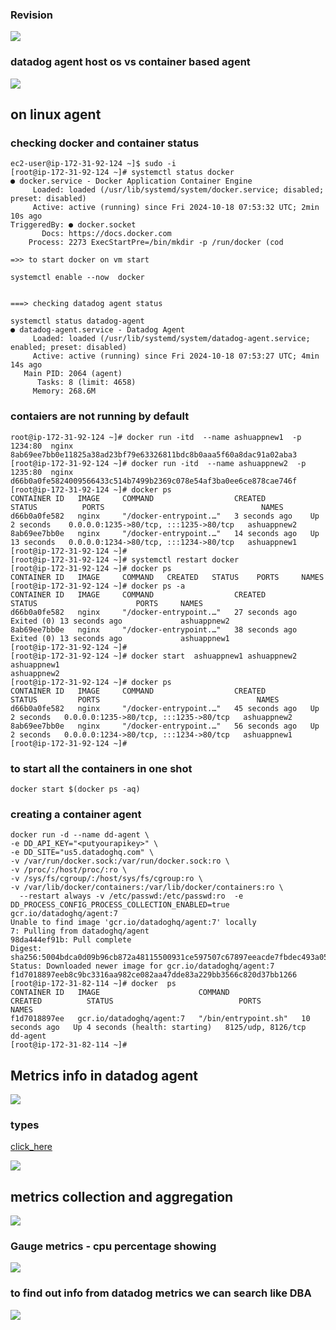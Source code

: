 ### Revision 

<img src="ddv1.png">

### datadog agent host os vs container based agent 

<img src="ddv2.png">

## on linux agent 

### checking docker and container status 

```
ec2-user@ip-172-31-92-124 ~]$ sudo -i
[root@ip-172-31-92-124 ~]# systemctl status docker
● docker.service - Docker Application Container Engine
     Loaded: loaded (/usr/lib/systemd/system/docker.service; disabled; preset: disabled)
     Active: active (running) since Fri 2024-10-18 07:53:32 UTC; 2min 10s ago
TriggeredBy: ● docker.socket
       Docs: https://docs.docker.com
    Process: 2273 ExecStartPre=/bin/mkdir -p /run/docker (cod

=>> to start docker on vm start 

systemctl enable --now  docker


===> checking datadog agent status 

systemctl status datadog-agent
● datadog-agent.service - Datadog Agent
     Loaded: loaded (/usr/lib/systemd/system/datadog-agent.service; enabled; preset: disabled)
     Active: active (running) since Fri 2024-10-18 07:53:27 UTC; 4min 14s ago
   Main PID: 2064 (agent)
      Tasks: 8 (limit: 4658)
     Memory: 268.6M
```

### contaiers are not running by default 

```
root@ip-172-31-92-124 ~]# docker run -itd  --name ashuappnew1  -p 1234:80  nginx 
8ab69ee7bb0e11825a38ad23bf79e63326811bdc8b0aaa5f60a8dac91a02aba3
[root@ip-172-31-92-124 ~]# docker run -itd  --name ashuappnew2  -p 1235:80  nginx 
d66b0a0fe5824009566433c514b7499b2369c078e54af3ba0ee6ce878cae746f
[root@ip-172-31-92-124 ~]# docker ps
CONTAINER ID   IMAGE     COMMAND                  CREATED          STATUS          PORTS                                   NAMES
d66b0a0fe582   nginx     "/docker-entrypoint.…"   3 seconds ago    Up 2 seconds    0.0.0.0:1235->80/tcp, :::1235->80/tcp   ashuappnew2
8ab69ee7bb0e   nginx     "/docker-entrypoint.…"   14 seconds ago   Up 13 seconds   0.0.0.0:1234->80/tcp, :::1234->80/tcp   ashuappnew1
[root@ip-172-31-92-124 ~]# 
[root@ip-172-31-92-124 ~]# systemctl restart docker
[root@ip-172-31-92-124 ~]# docker ps
CONTAINER ID   IMAGE     COMMAND   CREATED   STATUS    PORTS     NAMES
[root@ip-172-31-92-124 ~]# docker ps -a
CONTAINER ID   IMAGE     COMMAND                  CREATED          STATUS                      PORTS     NAMES
d66b0a0fe582   nginx     "/docker-entrypoint.…"   27 seconds ago   Exited (0) 13 seconds ago             ashuappnew2
8ab69ee7bb0e   nginx     "/docker-entrypoint.…"   38 seconds ago   Exited (0) 13 seconds ago             ashuappnew1
[root@ip-172-31-92-124 ~]# 
[root@ip-172-31-92-124 ~]# docker start  ashuappnew1 ashuappnew2
ashuappnew1
ashuappnew2
[root@ip-172-31-92-124 ~]# docker ps
CONTAINER ID   IMAGE     COMMAND                  CREATED          STATUS         PORTS                                   NAMES
d66b0a0fe582   nginx     "/docker-entrypoint.…"   45 seconds ago   Up 2 seconds   0.0.0.0:1235->80/tcp, :::1235->80/tcp   ashuappnew2
8ab69ee7bb0e   nginx     "/docker-entrypoint.…"   56 seconds ago   Up 2 seconds   0.0.0.0:1234->80/tcp, :::1234->80/tcp   ashuappnew1
[root@ip-172-31-92-124 ~]# 

```

### to start all the containers in one shot 

```
docker start $(docker ps -aq)
```

### creating a container agent 

```
docker run -d --name dd-agent \
-e DD_API_KEY="<putyourapikey>" \
-e DD_SITE="us5.datadoghq.com" \
-v /var/run/docker.sock:/var/run/docker.sock:ro \
-v /proc/:/host/proc/:ro \
-v /sys/fs/cgroup/:/host/sys/fs/cgroup:ro \
-v /var/lib/docker/containers:/var/lib/docker/containers:ro \
  --restart always -v /etc/passwd:/etc/passwd:ro  -e DD_PROCESS_CONFIG_PROCESS_COLLECTION_ENABLED=true   gcr.io/datadoghq/agent:7
Unable to find image 'gcr.io/datadoghq/agent:7' locally
7: Pulling from datadoghq/agent
98da444ef91b: Pull complete 
Digest: sha256:5004bdca0d09b96cb872a48115500931ce597507c67897eeacde7fbdec493a05
Status: Downloaded newer image for gcr.io/datadoghq/agent:7
f1d7018897eeb8c9bc3316aa982ce082aa47dde83a229bb3566c820d37bb1266
[root@ip-172-31-82-114 ~]# docker  ps
CONTAINER ID   IMAGE                      COMMAND                CREATED          STATUS                            PORTS                NAMES
f1d7018897ee   gcr.io/datadoghq/agent:7   "/bin/entrypoint.sh"   10 seconds ago   Up 4 seconds (health: starting)   8125/udp, 8126/tcp   dd-agent
[root@ip-172-31-82-114 ~]# 

```

## Metrics info in datadog agent 

<img src="mi.png">

### types 

[click_here](https://docs.datadoghq.com/metrics/types/?tab=count)

<img src="t1.png">

## metrics collection and aggregation 

<img src="agr.png">

### Gauge metrics - cpu percentage showing 

<img src="gauge.png">

### to find out info from datadog metrics we can search like DBA 

<img src="dql.png">

